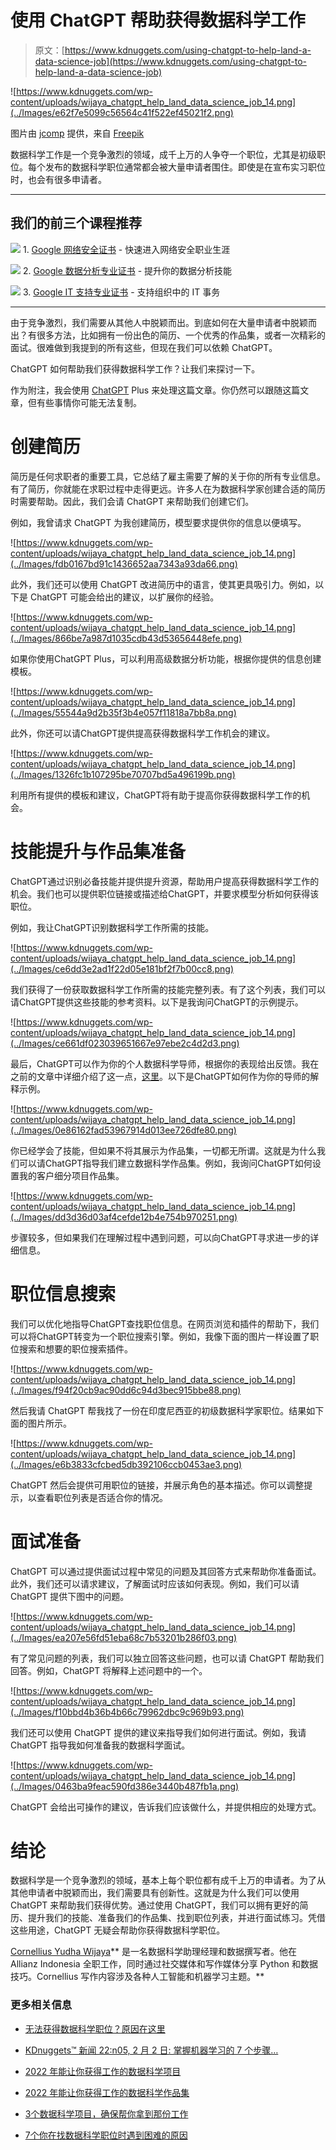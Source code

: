 # 使用 ChatGPT 帮助获得数据科学工作

> 原文：[https://www.kdnuggets.com/using-chatgpt-to-help-land-a-data-science-job](https://www.kdnuggets.com/using-chatgpt-to-help-land-a-data-science-job)

![https://www.kdnuggets.com/wp-content/uploads/wijaya_chatgpt_help_land_data_science_job_14.png](../Images/e62f7e5099c56564c41f522ef45021f2.png)

图片由 [jcomp](https://www.freepik.com/free-vector/man-search-hiring-job-online-from-laptop_20822846.htm#query=job%20search&position=2&from_view=search&track=ais) 提供，来自 [Freepik](https://www.freepik.com/)

数据科学工作是一个竞争激烈的领域，成千上万的人争夺一个职位，尤其是初级职位。每个发布的数据科学职位通常都会被大量申请者围住。即使是在宣布实习职位时，也会有很多申请者。

* * *

## 我们的前三个课程推荐

![](../Images/0244c01ba9267c002ef39d4907e0b8fb.png) 1\. [Google 网络安全证书](https://www.kdnuggets.com/google-cybersecurity) - 快速进入网络安全职业生涯

![](../Images/e225c49c3c91745821c8c0368bf04711.png) 2\. [Google 数据分析专业证书](https://www.kdnuggets.com/google-data-analytics) - 提升你的数据分析技能

![](../Images/0244c01ba9267c002ef39d4907e0b8fb.png) 3\. [Google IT 支持专业证书](https://www.kdnuggets.com/google-itsupport) - 支持组织中的 IT 事务

* * *

由于竞争激烈，我们需要从其他人中脱颖而出。到底如何在大量申请者中脱颖而出？有很多方法，比如拥有一份出色的简历、一个优秀的作品集，或者一次精彩的面试。很难做到我提到的所有这些，但现在我们可以依赖 ChatGPT。

ChatGPT 如何帮助我们获得数据科学工作？让我们来探讨一下。

作为附注，我会使用 [ChatGPT](https://chat.openai.com/) Plus 来处理这篇文章。你仍然可以跟随这篇文章，但有些事情你可能无法复制。

# 创建简历

简历是任何求职者的重要工具，它总结了雇主需要了解的关于你的所有专业信息。有了简历，你就能在求职过程中走得更远。许多人在为数据科学家创建合适的简历时需要帮助。因此，我们会请 ChatGPT 来帮助我们创建它们。

例如，我曾请求 ChatGPT 为我创建简历，模型要求提供你的信息以便填写。

![https://www.kdnuggets.com/wp-content/uploads/wijaya_chatgpt_help_land_data_science_job_14.png](../Images/fdb0167bd91c1436652aa7343a93da66.png)

此外，我们还可以使用 ChatGPT 改进简历中的语言，使其更具吸引力。例如，以下是 ChatGPT 可能会给出的建议，以扩展你的经验。

![https://www.kdnuggets.com/wp-content/uploads/wijaya_chatgpt_help_land_data_science_job_14.png](../Images/866be7a987d1035cdb43d53656448efe.png)

如果你使用ChatGPT Plus，可以利用高级数据分析功能，根据你提供的信息创建模板。

![https://www.kdnuggets.com/wp-content/uploads/wijaya_chatgpt_help_land_data_science_job_14.png](../Images/55544a9d2b35f3b4e057f11818a7bb8a.png)

此外，你还可以请ChatGPT提供提高获得数据科学工作机会的建议。

![https://www.kdnuggets.com/wp-content/uploads/wijaya_chatgpt_help_land_data_science_job_14.png](../Images/1326fc1b107295be70707bd5a496199b.png)

利用所有提供的模板和建议，ChatGPT将有助于提高你获得数据科学工作的机会。

# 技能提升与作品集准备

ChatGPT通过识别必备技能并提供提升资源，帮助用户提高获得数据科学工作的机会。我们也可以提供职位链接或描述给ChatGPT，并要求模型分析如何获得该职位。

例如，我让ChatGPT识别数据科学工作所需的技能。

![https://www.kdnuggets.com/wp-content/uploads/wijaya_chatgpt_help_land_data_science_job_14.png](../Images/ce6dd3e2ad1f22d05e181bf2f7b00cc8.png)

我们获得了一份获取数据科学工作所需的技能完整列表。有了这个列表，我们可以请ChatGPT提供这些技能的参考资料。以下是我询问ChatGPT的示例提示。

![https://www.kdnuggets.com/wp-content/uploads/wijaya_chatgpt_help_land_data_science_job_14.png](../Images/ce661df023039651667e97ebe2c4d2d3.png)

最后，ChatGPT可以作为你的个人数据科学导师，根据你的表现给出反馈。我在之前的文章中详细介绍了这一点，[这里](/2023/05/chatgpt-personalized-tutor-learning-data-science-concepts.html)。以下是ChatGPT如何作为你的导师的解释示例。

![https://www.kdnuggets.com/wp-content/uploads/wijaya_chatgpt_help_land_data_science_job_14.png](../Images/0e86162fad53967914d013ee726dfe80.png)

你已经学会了技能，但如果不将其展示为作品集，一切都无所谓。这就是为什么我们可以请ChatGPT指导我们建立数据科学作品集。例如，我询问ChatGPT如何设置我的客户细分项目作品集。

![https://www.kdnuggets.com/wp-content/uploads/wijaya_chatgpt_help_land_data_science_job_14.png](../Images/dd3d36d03af4cefde12b4e754b970251.png)

步骤较多，但如果我们在理解过程中遇到问题，可以向ChatGPT寻求进一步的详细信息。

# 职位信息搜索

我们可以优化地指导ChatGPT查找职位信息。在网页浏览和插件的帮助下，我们可以将ChatGPT转变为一个职位搜索引擎。例如，我像下面的图片一样设置了职位搜索和想要的职位搜索插件。

![https://www.kdnuggets.com/wp-content/uploads/wijaya_chatgpt_help_land_data_science_job_14.png](../Images/f94f20cb9ac90dd6c94d3bec915bbe88.png)

然后我请 ChatGPT 帮我找了一份在印度尼西亚的初级数据科学家职位。结果如下面的图片所示。

![https://www.kdnuggets.com/wp-content/uploads/wijaya_chatgpt_help_land_data_science_job_14.png](../Images/e6b3833cfcbed5db392106ccb0453ae3.png)

ChatGPT 然后会提供可用职位的链接，并展示角色的基本描述。你可以调整提示，以查看职位列表是否适合你的情况。

# 面试准备

ChatGPT 可以通过提供面试过程中常见的问题及其回答方式来帮助你准备面试。此外，我们还可以请求建议，了解面试时应该如何表现。例如，我们可以请 ChatGPT 提供下图中的问题。

![https://www.kdnuggets.com/wp-content/uploads/wijaya_chatgpt_help_land_data_science_job_14.png](../Images/ea207e56fd51eba68c7b53201b286f03.png)

有了常见问题的列表，我们可以独立回答这些问题，也可以请 ChatGPT 帮助我们回答。例如，ChatGPT 将解释上述问题中的一个。

![https://www.kdnuggets.com/wp-content/uploads/wijaya_chatgpt_help_land_data_science_job_14.png](../Images/f10bbd4b36b4b66c79962dbc9c969b93.png)

我们还可以使用 ChatGPT 提供的建议来指导我们如何进行面试。例如，我请 ChatGPT 指导我如何准备我的数据科学面试。

![https://www.kdnuggets.com/wp-content/uploads/wijaya_chatgpt_help_land_data_science_job_14.png](../Images/0463ba9feac590fd386e3440b487fb1a.png)

ChatGPT 会给出可操作的建议，告诉我们应该做什么，并提供相应的处理方式。

# 结论

数据科学是一个竞争激烈的领域，基本上每个职位都有成千上万的申请者。为了从其他申请者中脱颖而出，我们需要具有创新性。这就是为什么我们可以使用 ChatGPT 来帮助我们获得优势。通过使用 ChatGPT，我们可以拥有更好的简历、提升我们的技能、准备我们的作品集、找到职位列表，并进行面试练习。凭借这些用途，ChatGPT 无疑会帮助你获得数据科学职位。

**[](https://www.linkedin.com/in/cornellius-yudha-wijaya/)**[Cornellius Yudha Wijaya](https://www.linkedin.com/in/cornellius-yudha-wijaya/)** 是一名数据科学助理经理和数据撰写者。他在 Allianz Indonesia 全职工作，同时通过社交媒体和写作媒体分享 Python 和数据技巧。Cornellius 写作内容涉及各种人工智能和机器学习主题。**

### 更多相关信息

+   [无法获得数据科学职位？原因在这里](https://www.kdnuggets.com/2022/01/unable-land-data-science-job.html)

+   [KDnuggets™ 新闻 22:n05, 2 月 2 日: 掌握机器学习的 7 个步骤…](https://www.kdnuggets.com/2022/n05.html)

+   [2022 年能让你获得工作的数据科学项目](https://www.kdnuggets.com/2022/05/data-science-projects-land-job-2022.html)

+   [2022 年能让你获得工作的数据科学作品集](https://www.kdnuggets.com/2022/10/data-science-portfolio-land-job-2022.html)

+   [3个数据科学项目，确保帮你拿到那份工作](https://www.kdnuggets.com/3-data-science-projects-guaranteed-to-land-you-that-job)

+   [7个你在找数据科学职位时遇到困难的原因](https://www.kdnuggets.com/7-reasons-why-youre-struggling-to-land-a-data-science-job)
